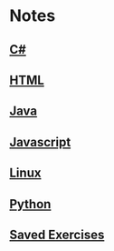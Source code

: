 # Notes

## [C#](CSharp.md)

## [HTML](HTML.md)

## [Java](Java.md)

## [Javascript](Javascript.md)

## [Linux](Linux.md)

## [Python](Python.md)

## [Saved Exercises](Exercises.md)




